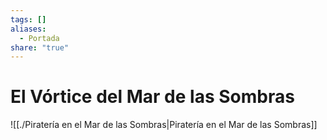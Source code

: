 ```yaml
---
tags: []
aliases:
  - Portada
share: "true"
---
```


# El Vórtice del Mar de las Sombras

![[./Piratería en el Mar de las Sombras|Piratería en el Mar de las Sombras]]